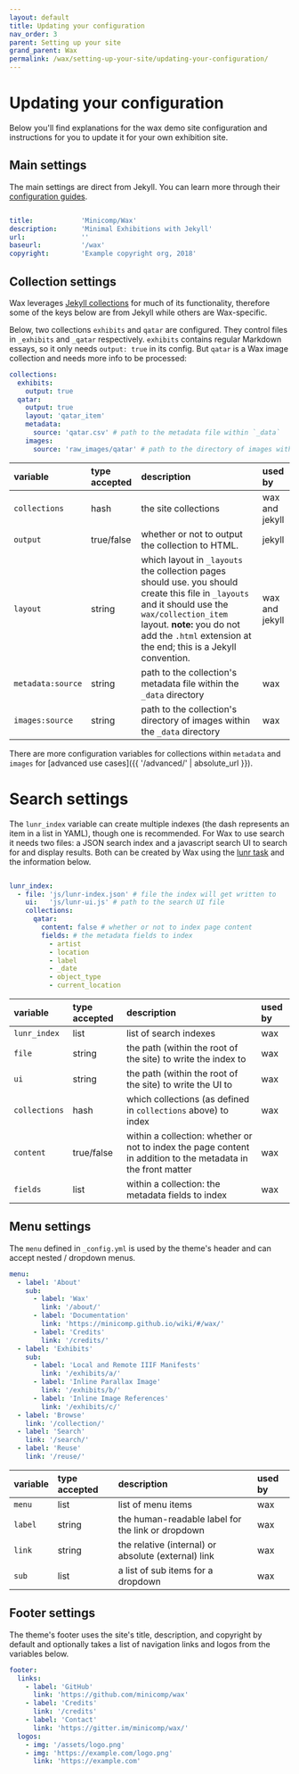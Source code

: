 ```yaml
---
layout: default
title: Updating your configuration
nav_order: 3
parent: Setting up your site
grand_parent: Wax
permalink: /wax/setting-up-your-site/updating-your-configuration/
---
```


# Updating your configuration

Below you'll find explanations for the wax demo site configuration and instructions for you to update it for your own exhibition site.

## Main settings

The main settings are direct from Jekyll. You can learn more through their [configuration guides](https://jekyllrb.com/docs/configuration/).

```yml

title:            'Minicomp/Wax'
description:      'Minimal Exhibitions with Jekyll'
url:              ''
baseurl:          '/wax'
copyright:        'Example copyright org, 2018'

```

## Collection settings

Wax leverages [Jekyll collections](https://jekyllrb.com/docs/collections/) for much of its
functionality, therefore some of the keys below are from
Jekyll while others are Wax-specific.

Below, two collections `exhibits` and `qatar` are configured. They control files in `_exhibits` and `_qatar` respectively. `exhibits` contains regular Markdown essays, so it only needs `output: true` in its config. But `qatar` is a Wax image collection and needs more info to be processed:

```yml
collections:
  exhibits:
    output: true
  qatar:
    output: true
    layout: 'qatar_item'
    metadata:
      source: 'qatar.csv' # path to the metadata file within `_data`
    images:
      source: 'raw_images/qatar' # path to the directory of images within `_data`

```

| variable | type accepted | description | used by  |
|:---------|:--------------|:------------|:---------|
| `collections` | hash | the site collections | wax and jekyll |
| `output` | true/false | whether or not to output the collection to HTML. | jekyll |
| `layout` | string | which layout in `_layouts` the collection pages should use. you should create this file in `_layouts` and it should use the `wax/collection_item` layout. __note:__ you do not add the `.html` extension at the end; this is a Jekyll convention. | wax and jekyll |
| `metadata:source` | string | path to the collection's metadata file within the `_data` directory | wax |
| `images:source` | string | path to the collection's directory of images within the `_data` directory  | wax |

There are more configuration variables for collections within `metadata` and `images` for [advanced use cases]({{ '/advanced/' | absolute_url }}).

# Search settings

The `lunr_index` variable can create multiple indexes (the dash represents an item in a list in YAML), though one is recommended. For Wax to use search it needs two files: a JSON search index and a javascript search UI to search for and display results. Both can be created by Wax using the [lunr task](to-do) and the information below.

```yml

lunr_index:
  - file: 'js/lunr-index.json' # file the index will get written to
    ui:   'js/lunr-ui.js' # path to the search UI file
    collections:
      qatar:
        content: false # whether or not to index page content
        fields: # the metadata fields to index
          - artist
          - location
          - label
          - _date
          - object_type
          - current_location
```

| variable      | type accepted | description | used by  |
|:--------------|:--------------|:------------|:---------|
| `lunr_index`  | list | list of search indexes | wax |
| `file`        | string | the path (within the root of the site) to write the index to | wax |
| `ui`          | string | the path (within the root of the site) to write the UI to | wax |
| `collections` | hash   | which collections (as defined in `collections` above) to index | wax |
| `content`     | true/false | within a collection: whether or not to index the page content in addition to the metadata in the front matter | wax |
| `fields`      | list | within a collection: the metadata fields to index | wax |

## Menu settings

The `menu` defined in `_config.yml` is used by the theme's header and can accept nested / dropdown menus.

```yml
menu:
  - label: 'About'
    sub:
      - label: 'Wax'
        link: '/about/'
      - label: 'Documentation'
        link: 'https://minicomp.github.io/wiki/#/wax/'
      - label: 'Credits'
        link: '/credits/'
  - label: 'Exhibits'
    sub:
      - label: 'Local and Remote IIIF Manifests'
        link: '/exhibits/a/'
      - label: 'Inline Parallax Image'
        link: '/exhibits/b/'
      - label: 'Inline Image References'
        link: '/exhibits/c/'
  - label: 'Browse'
    link: '/collection/'
  - label: 'Search'
    link: '/search/'
  - label: 'Reuse'
    link: '/reuse/'
```

| variable      | type accepted | description | used by  |
|:--------------|:--------------|:------------|:---------|
| `menu` | list | list of menu items | wax |
| `label` | string | the human-readable label for the link or dropdown | wax |
| `link` | string | the relative (internal) or absolute (external) link | wax |
| `sub` | list | a list of sub items for a dropdown | wax |

## Footer settings

The theme's footer uses the site's title, description, and copyright by default and optionally takes a list of navigation links and logos from the variables below.

```yml
footer:
  links:
    - label: 'GitHub'
      link: 'https://github.com/minicomp/wax'
    - label: 'Credits'
      link: '/credits'
    - label: 'Contact'
      link: 'https://gitter.im/minicomp/wax/'
  logos:
    - img: '/assets/logo.png'
    - img: 'https://example.com/logo.png'
      link: 'https://example.com'
```
